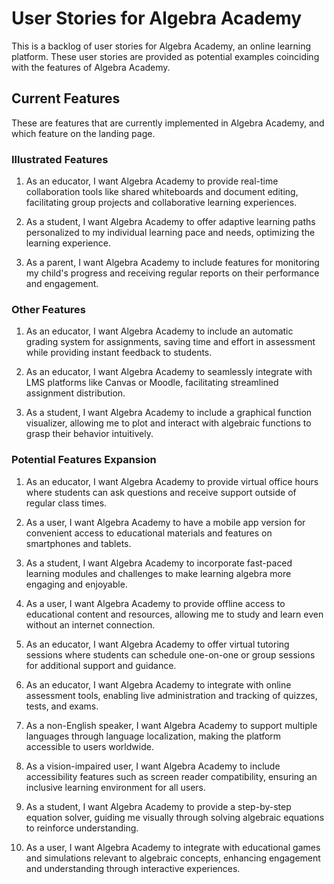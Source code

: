 # User Stories for Algebra Academy

This is a backlog of user stories for Algebra Academy, an online learning platform. These user stories are provided as potential examples coinciding with the features of Algebra Academy.

## Current Features

These are features that are currently implemented in Algebra Academy, and which feature on the landing page.

### Illustrated Features

1. As an educator, I want Algebra Academy to provide real-time collaboration tools like shared whiteboards and document editing, facilitating group projects and collaborative learning experiences.

2. As a student, I want Algebra Academy to offer adaptive learning paths personalized to my individual learning pace and needs, optimizing the learning experience.

3. As a parent, I want Algebra Academy to include features for monitoring my child's progress and receiving regular reports on their performance and engagement.

### Other Features

1. As an educator, I want Algebra Academy to include an automatic grading system for assignments, saving time and effort in assessment while providing instant feedback to students.

2. As an educator, I want Algebra Academy to seamlessly integrate with LMS platforms like Canvas or Moodle, facilitating streamlined assignment distribution.

3. As a student, I want Algebra Academy to include a graphical function visualizer, allowing me to plot and interact with algebraic functions to grasp their behavior intuitively.

### Potential Features Expansion

1. As an educator, I want Algebra Academy to provide virtual office hours where students can ask questions and receive support outside of regular class times.

2. As a user, I want Algebra Academy to have a mobile app version for convenient access to educational materials and features on smartphones and tablets.

3. As a student, I want Algebra Academy to incorporate fast-paced learning modules and challenges to make learning algebra more engaging and enjoyable.

4. As a user, I want Algebra Academy to provide offline access to educational content and resources, allowing me to study and learn even without an internet connection.

5. As an educator, I want Algebra Academy to offer virtual tutoring sessions where students can schedule one-on-one or group sessions for additional support and guidance.

6. As an educator, I want Algebra Academy to integrate with online assessment tools, enabling live administration and tracking of quizzes, tests, and exams.

7. As a non-English speaker, I want Algebra Academy to support multiple languages through language localization, making the platform accessible to users worldwide.

8. As a vision-impaired user, I want Algebra Academy to include accessibility features such as screen reader compatibility, ensuring an inclusive learning environment for all users.

9. As a student, I want Algebra Academy to provide a step-by-step equation solver, guiding me visually through solving algebraic equations to reinforce understanding.

10. As a user, I want Algebra Academy to integrate with educational games and simulations relevant to algebraic concepts, enhancing engagement and understanding through interactive experiences.
